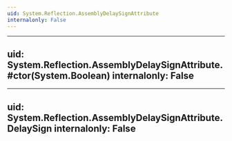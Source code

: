 ```yaml
---
uid: System.Reflection.AssemblyDelaySignAttribute
internalonly: False
---
```


---
uid: System.Reflection.AssemblyDelaySignAttribute.#ctor(System.Boolean)
internalonly: False
---

---
uid: System.Reflection.AssemblyDelaySignAttribute.DelaySign
internalonly: False
---
